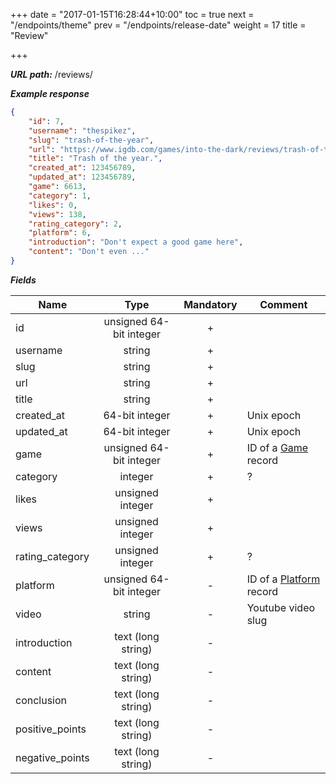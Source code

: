 +++
date = "2017-01-15T16:28:44+10:00"
toc = true
next = "/endpoints/theme"
prev = "/endpoints/release-date"
weight = 17
title = "Review"

+++

***URL path:*** /reviews/

***Example response***

```json
{
    "id": 7,
    "username": "thespikez",
    "slug": "trash-of-the-year",
    "url": "https://www.igdb.com/games/into-the-dark/reviews/trash-of-the-year",
    "title": "Trash of the year.",
    "created_at": 123456789,
    "updated_at": 123456789,
    "game": 6613,
    "category": 1,
    "likes": 0,
    "views": 138,
    "rating_category": 2,
    "platform": 6,
    "introduction": "Don't expect a good game here",
    "content": "Don't even ..."
}
```

***Fields***

| Name            | Type                    | Mandatory | Comment |
| --------------- |:-----------------------:|:---------:| ------- |
| id              | unsigned 64-bit integer |     +     ||
| username        | string                  |     +     ||
| slug            | string                  |     +     ||
| url             | string                  |     +     ||
| title           | string                  |     +     ||
| created_at      | 64-bit integer          |     +     | Unix epoch |
| updated_at      | 64-bit integer          |     +     | Unix epoch |
| game            | unsigned 64-bit integer |     +     | ID of a [Game](../game) record |
| category        | integer                 |     +     | ? |
| likes           | unsigned integer        |     +     ||
| views           | unsigned integer        |     +     ||
| rating_category | unsigned integer        |     +     | ? |
| platform        | unsigned 64-bit integer |     -     | ID of a [Platform](../platform) record |
| video           | string                  |     -     | Youtube video slug |
| introduction    | text (long string)      |     -     ||
| content         | text (long string)      |     -     ||
| conclusion      | text (long string)      |     -     ||
| positive_points | text (long string)      |     -     ||
| negative_points | text (long string)      |     -     ||
